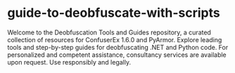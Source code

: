 # guide-to-deobfuscate-with-scripts
Welcome to the Deobfuscation Tools and Guides repository, a curated collection of resources for ConfuserEx 1.6.0 and PyArmor. Explore leading tools and step-by-step guides for deobfuscating .NET and Python code. For personalized and competent assistance, consultancy services are available upon request. Use responsibly and legally.
